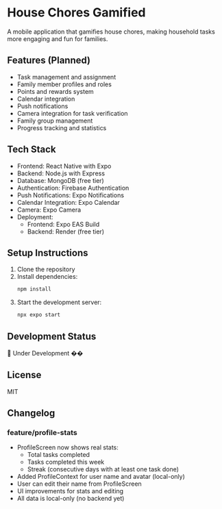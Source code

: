 # House Chores Gamified

A mobile application that gamifies house chores, making household tasks more engaging and fun for families.

## Features (Planned)

- Task management and assignment
- Family member profiles and roles
- Points and rewards system
- Calendar integration
- Push notifications
- Camera integration for task verification
- Family group management
- Progress tracking and statistics

## Tech Stack

- Frontend: React Native with Expo
- Backend: Node.js with Express
- Database: MongoDB (free tier)
- Authentication: Firebase Authentication
- Push Notifications: Expo Notifications
- Calendar Integration: Expo Calendar
- Camera: Expo Camera
- Deployment: 
  - Frontend: Expo EAS Build
  - Backend: Render (free tier)

## Setup Instructions

1. Clone the repository
2. Install dependencies:
   ```bash
   npm install
   ```
3. Start the development server:
   ```bash
   npx expo start
   ```

## Development Status

🚧 Under Development ��

## License

MIT 

## Changelog

### feature/profile-stats
- ProfileScreen now shows real stats:
  - Total tasks completed
  - Tasks completed this week
  - Streak (consecutive days with at least one task done)
- Added ProfileContext for user name and avatar (local-only)
- User can edit their name from ProfileScreen
- UI improvements for stats and editing
- All data is local-only (no backend yet) 